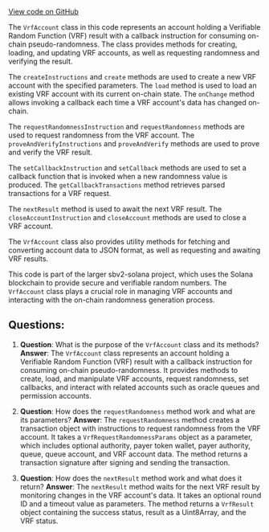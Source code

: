 [View code on GitHub](https://github.com/switchboard-xyz/sbv2-solana/blob/master/javascript/solana.js/src/accounts/vrfAccount.ts)

The `VrfAccount` class in this code represents an account holding a Verifiable Random Function (VRF) result with a callback instruction for consuming on-chain pseudo-randomness. The class provides methods for creating, loading, and updating VRF accounts, as well as requesting randomness and verifying the result.

The `createInstructions` and `create` methods are used to create a new VRF account with the specified parameters. The `load` method is used to load an existing VRF account with its current on-chain state. The `onChange` method allows invoking a callback each time a VRF account's data has changed on-chain.

The `requestRandomnessInstruction` and `requestRandomness` methods are used to request randomness from the VRF account. The `proveAndVerifyInstructions` and `proveAndVerify` methods are used to prove and verify the VRF result.

The `setCallbackInstruction` and `setCallback` methods are used to set a callback function that is invoked when a new randomness value is produced. The `getCallbackTransactions` method retrieves parsed transactions for a VRF request.

The `nextResult` method is used to await the next VRF result. The `closeAccountInstruction` and `closeAccount` methods are used to close a VRF account.

The `VrfAccount` class also provides utility methods for fetching and converting account data to JSON format, as well as requesting and awaiting VRF results.

This code is part of the larger sbv2-solana project, which uses the Solana blockchain to provide secure and verifiable random numbers. The `VrfAccount` class plays a crucial role in managing VRF accounts and interacting with the on-chain randomness generation process.
## Questions: 
 1. **Question**: What is the purpose of the `VrfAccount` class and its methods?
   **Answer**: The `VrfAccount` class represents an account holding a Verifiable Random Function (VRF) result with a callback instruction for consuming on-chain pseudo-randomness. It provides methods to create, load, and manipulate VRF accounts, request randomness, set callbacks, and interact with related accounts such as oracle queues and permission accounts.

2. **Question**: How does the `requestRandomness` method work and what are its parameters?
   **Answer**: The `requestRandomness` method creates a transaction object with instructions to request randomness from the VRF account. It takes a `VrfRequestRandomnessParams` object as a parameter, which includes optional authority, payer token wallet, payer authority, queue, queue account, and VRF account data. The method returns a transaction signature after signing and sending the transaction.

3. **Question**: How does the `nextResult` method work and what does it return?
   **Answer**: The `nextResult` method waits for the next VRF result by monitoring changes in the VRF account's data. It takes an optional round ID and a timeout value as parameters. The method returns a `VrfResult` object containing the success status, result as a Uint8Array, and the VRF status.